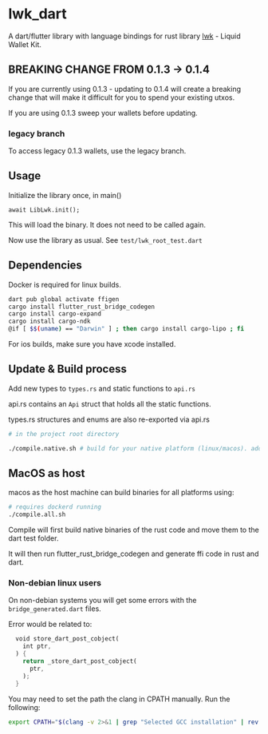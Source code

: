 # lwk_dart
A dart/flutter library with language bindings for rust library [lwk](https://github.com/Blockstream/lwk) - Liquid Wallet Kit.

## BREAKING CHANGE FROM 0.1.3 -> 0.1.4

If you are currently using 0.1.3 - updating to 0.1.4 will create a breaking change that will make it difficult for you to spend your existing utxos.

If you are using 0.1.3 sweep your wallets before updating. 

### legacy branch

To access legacy 0.1.3 wallets, use the legacy branch.

## Usage

Initialize the library once, in main()

```
await LibLwk.init();
```

This will load the binary. It does not need to be called again. 

Now use the library as usual. See `test/lwk_root_test.dart`

## Dependencies
Docker is required for linux builds.

```bash
dart pub global activate ffigen
cargo install flutter_rust_bridge_codegen
cargo install cargo-expand
cargo install cargo-ndk
@if [ $$(uname) == "Darwin" ] ; then cargo install cargo-lipo ; fi
```

For ios builds, make sure you have xcode installed.

## Update & Build process

Add new types to `types.rs` and static functions to `api.rs`

api.rs contains an `Api` struct that holds all the static functions.

types.rs structures and enums are also re-exported via api.rs

```bash
# in the project root directory

./compile.native.sh # build for your native platform (linux/macos). adds binary to dart test folder.

```

## MacOS as host

macos as the host machine can build binaries for all platforms using: 

```bash
# requires dockerd running
./compile.all.sh
```

Compile will first build native binaries of the rust code and move them to the dart test folder. 

It will then run flutter_rust_bridge_codegen and generate ffi code in rust and dart. 

### Non-debian linux users

On non-debian systems you will get some errors with the `bridge_generated.dart` files.

Error would be related to:
```rust
  void store_dart_post_cobject(
    int ptr,
  ) {
    return _store_dart_post_cobject(
      ptr,
    );
  }
```

You may need to set the path the clang in CPATH manually.
Run the following:
```bash
export CPATH="$(clang -v 2>&1 | grep "Selected GCC installation" | rev | cut -d' ' -f1 | rev)/include"
```
